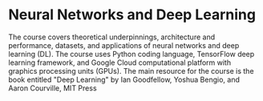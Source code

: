 # Neural Networks and Deep Learning
The course covers theoretical underpinnings, architecture and performance, datasets, and applications of neural networks and deep learning (DL). The course uses Python coding language, TensorFlow deep learning framework, and Google Cloud computational platform with graphics processing units (GPUs). The main resource for the course is the book entitled "Deep Learning" by Ian Goodfellow, Yoshua Bengio, and Aaron Courville, MIT Press
